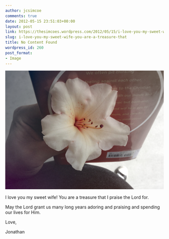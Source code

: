```yaml
---
author: jcsimcoe
comments: true
date: 2012-05-15 23:51:03+00:00
layout: post
link: https://thesimcoes.wordpress.com/2012/05/15/i-love-you-my-sweet-wife-you-are-a-treasure-that/
slug: i-love-you-my-sweet-wife-you-are-a-treasure-that
title: No Content Found
wordpress_id: 260
post_format:
- Image
---
```


![](/public/assets/tumblr_m438x4bz0m1qbwpqvo1_1280.jpg)

I love you my sweet wife! You are a treasure that I praise the Lord for.

May the Lord grant us many long years adoring and praising and spending our lives for Him.

Love,

Jonathan
